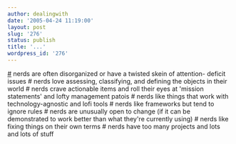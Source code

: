 ```yaml
---
author: dealingwith
date: '2005-04-24 11:19:00'
layout: post
slug: '276'
status: publish
title: '...'
wordpress_id: '276'
---
```


[#][1] nerds are often disorganized or have a twisted skein of attention-
deficit issues # nerds love assessing, classifying, and defining the objects
in their world # nerds crave actionable items and roll their eyes at 'mission
statements' and lofty management patois # nerds like things that work with
technology-agnostic and lofi tools # nerds like frameworks but tend to ignore
rules # nerds are unusually open to change (if it can be demonstrated to work
better than what they're currently using) # nerds like fixing things on their
own terms # nerds have too many projects and lots and lots of stuff

   [1]: http://www.43folders.com/2004/09/getting_started.html

